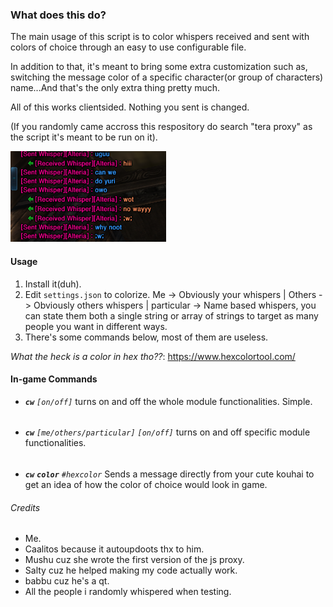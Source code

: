 ### **What does this do?**

The main usage of this script is to color whispers received and sent with colors of choice through an easy to use configurable file.

In addition to that, it's meant to bring some extra customization such as, switching the message color of a specific character(or group of characters) name...And that's the only extra thing pretty much.

All of this works clientsided. Nothing you sent is changed.

(If you randomly came accross this respository do search "tera proxy" as the script it's meant to be run on it).

![Sample](imgs/sample.png)

#### Usage

1. Install it(duh).
2. Edit `settings.json` to colorize. Me -> Obviously your whispers | Others -> Obviously others whispers | particular -> Name based whispers, you can state them both a single string or array of strings to target as many people you want in different ways.
3. There's some commands below, most of them are useless.

*What the heck is a color in hex tho??*: https://www.hexcolortool.com/


#### In-game Commands

* ***`cw`***  *`[on/off]`* turns on and off the whole module functionalities. Simple.
######
* ***`cw`*** *`[me/others/particular]` `[on/off]`* turns on and off specific module functionalities.
######
* ***`cw`*** ***`color`*** *`#hexcolor`* Sends a message directly from your cute kouhai to get an idea of how the color of choice would look in game.

###### Credits

* Me.
* Caalitos because it autoupdoots thx to him.
* Mushu cuz she wrote the first version of the js proxy.
* Salty cuz he helped making my code actually work.
* babbu cuz he's a qt.
* All the people i randomly whispered when testing.